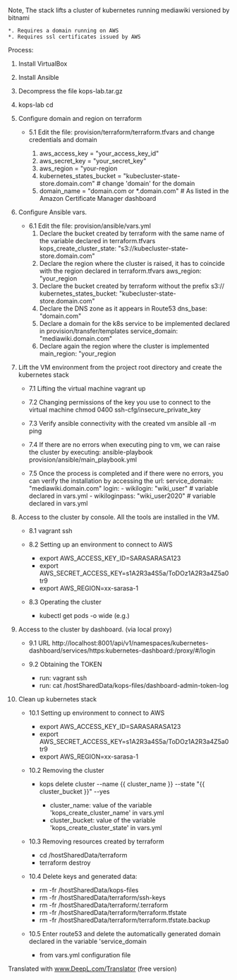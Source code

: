 Note,
    The stack lifts a cluster of kubernetes running mediawiki versioned by bitnami
    
    *. Requires a domain running on AWS
    *. Requires ssl certificates issued by AWS

Process:

1. Install VirtualBox

2. Install Ansible

3. Decompress the file kops-lab.tar.gz

4. kops-lab cd

5. Configure domain and region on terraform
    - 5.1 Edit the file: provision/terraform/terraform.tfvars and change credentials and domain
    
        1. aws_access_key = "your_access_key_id"
        2. aws_secret_key = "your_secret_key"
        3. aws_region = "your-region
        4. kubernetes_states_bucket = "kubecluster-state-store.domain.com" # change 'domain' for the domain
        5. domain_name = "domain.com or *.domain.com" # As listed in the Amazon Certificate Manager dashboard

6. Configure Ansible vars.
    - 6.1 Edit the file: provision/ansible/vars.yml
        1. Declare the bucket created by terraform with the same name of the variable declared in terraform.tfvars
        kops_create_cluster_state: "s3://kubecluster-state-store.domain.com"
        2. Declare the region where the cluster is raised, it has to coincide with the region declared in terraform.tfvars
        aws_region: "your_region
        3. Declare the bucket created by terraform without the prefix s3://
        kubernetes_states_bucket: "kubecluster-state-store.domain.com"
        4. Declare the DNS zone as it appears in Route53
        dns_base: "domain.com"
        5. Declare a domain for the k8s service to be implemented declared in provision/transfer/templates
        service_domain: "mediawiki.domain.com"
        6. Declare again the region where the cluster is implemented
        main_region: "your_region

7. Lift the VM environment from the project root directory and create the kubernetes stack
    - 7.1 Lifting the virtual machine
        vagrant up

    - 7.2 Changing permissions of the key you use to connect to the virtual machine
        chmod 0400 ssh-cfg/insecure_private_key

    - 7.3 Verify ansible connectivity with the created vm
        ansible all -m ping

    - 7.4 If there are no errors when executing ping to vm, we can raise the cluster by executing:
        ansible-playbook provision/ansible/main_playbook.yml

    - 7.5 Once the process is completed and if there were no errors, you can verify the installation by accessing the url:
        service_domain: "mediawiki.domain.com"
        login:
                - wikilogin: "wiki_user" # variable declared in vars.yml
                - wikiloginpass: "wiki_user2020" # variable declared in vars.yml

8. Access to the cluster by console. All the tools are installed in the VM.
    - 8.1 vagrant ssh

    - 8.2 Setting up an environment to connect to AWS
      -  export AWS_ACCESS_KEY_ID=SARASARASA123
      -  export AWS_SECRET_ACCESS_KEY=s1A2R3a4S5a/ToDOz1A2R3a4Z5a0tr9
      -  export AWS_REGION=xx-sarasa-1

    - 8.3 Operating the cluster
       - kubectl get pods -o wide (e.g.)

9. Access to the cluster by dashboard. (via local proxy)
    - 9.1 URL
    http://localhost:8001/api/v1/namespaces/kubernetes-dashboard/services/https:kubernetes-dashboard:/proxy/#/login

   -  9.2 Obtaining the TOKEN
        - run: vagrant ssh
        - run: cat /hostSharedData/kops-files/dashboard-admin-token-log

10. Clean up kubernetes stack
    - 10.1 Setting up environment to connect to AWS
        - export AWS_ACCESS_KEY_ID=SARASARASA123
        - export AWS_SECRET_ACCESS_KEY=s1A2R3a4S5a/ToDOz1A2R3a4Z5a0tr9
        - export AWS_REGION=xx-sarasa-1

    - 10.2 Removing the cluster
        - kops delete cluster --name {{ cluster_name }} --state "{{ cluster_bucket }}" --yes

            - cluster_name: value of the variable 'kops_create_cluster_name' in vars.yml
            - cluster_bucket: value of the variable 'kops_create_cluster_state' in vars.yml

    - 10.3 Removing resources created by terraform
        - cd /hostSharedData/terraform
        - terraform destroy

    - 10.4 Delete keys and generated data:
       - rm -fr /hostSharedData/kops-files
       - rm -fr /hostSharedData/terraform/ssh-keys
       - rm -fr /hostSharedData/terraform/.terraform
       - rm -fr /hostSharedData/terraform/terraform.tfstate
       - rm -fr /hostSharedData/terraform/terraform.tfstate.backup

    - 10.5 Enter route53 and delete the automatically generated domain declared in the variable 'service_domain
        - from vars.yml configuration file

Translated with www.DeepL.com/Translator (free version)
